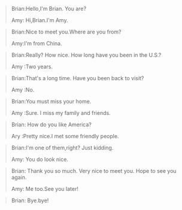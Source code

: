 > Brian:Hello,I'm Brian. You are?
>
> Amy: Hi,Brian.I'm Amy.

> Brian:Nice to meet you.Where are you from?
>
> Amy:I'm from China.

> Brian:Really? How nice. How long have you been in the U.S.?
>
> Amy :Two years.

> Brian:That's a long time. Have you been back to visit?
>
> Amy :No.

> Brian:You must miss your home.
>
> Amy :Sure. l miss my family and friends.

> Brian: How do you like America?
>
> Ary :Pretty nice.I met some friendly people.

> Brian:I'm one of them,right? Just kidding.
>
> Amy: You do look nice.

> Brian: Thank you so much. Very nice to meet you. Hope to see you again.
>
> Amy: Me too.See you later!

> Brian: Bye.bye!